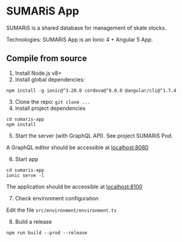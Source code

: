 # SUMARiS App

SUMARiS is a shared database for management of skate stocks.

Technologies: SUMARiS App is an Ionic 4 + Angular 5 App.

## Compile from source

1. Install Node.js v8+
3. Install global dependencies: 
```
npm install -g ionic@^3.20.0 cordova@^8.0.0 @angular/cli@^1.7.4
```
3. Clone the repo: `git clone ...`
4. Install project dependencies
```
cd sumaris-app
npm install
```

5. Start the server (with GraphQL API). See project SUMARiS Pod.

A GraphQL editor should be accessible at [localhost:8080](http://localhost:8080/graphql)

6. Start app
```
cd sumaris-app
ionic serve -l
```

The application should be accessible at [localhost:8100](http://localhost:8100)

7. Check environment configuration

Edit the file `src/environment/environment.ts`

8. Build a release
```
npm run build --prod --release
```
